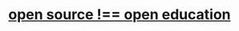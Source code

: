 # [open source !== open education](https://janke-learning.github.io/janke-learning/#/open-source-open-education)